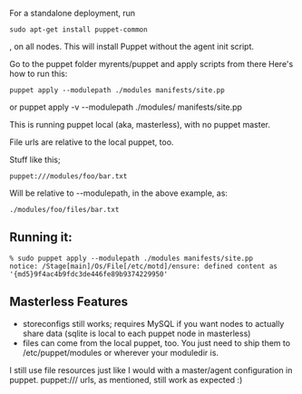 For a standalone deployment, run 

	sudo apt-get install puppet-common

, on all nodes. This will install Puppet without the agent init script.

Go to the puppet folder myrents/puppet and apply scripts from there
Here's how to run this:

    puppet apply --modulepath ./modules manifests/site.pp
or
	puppet apply -v --modulepath ./modules/ manifests/site.pp

This is running puppet local (aka, masterless), with no puppet master.

File urls are relative to the local puppet, too.

Stuff like this;

    puppet:///modules/foo/bar.txt

Will be relative to --modulepath, in the above example, as:

    ./modules/foo/files/bar.txt

## Running it:

    % sudo puppet apply --modulepath ./modules manifests/site.pp
    notice: /Stage[main]/Os/File[/etc/motd]/ensure: defined content as '{md5}9f4ac4b9fdc3de446fe89b9374229950'

## Masterless Features

* storeconfigs still works; requires MySQL if you want nodes to actually share
  data (sqlite is local to each puppet node in masterless)
* files can come from the local puppet, too. You just need to ship them to
  /etc/puppet/modules or wherever your moduledir is.

I still use file resources just like I would with a master/agent configuration
in puppet. puppet:/// urls, as mentioned, still work as expected :)
